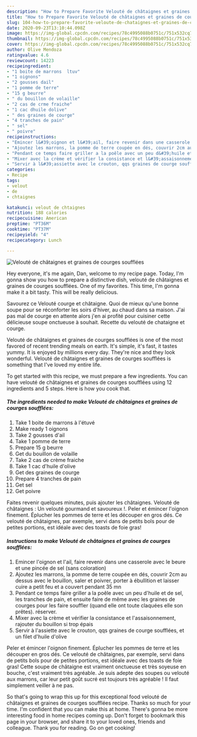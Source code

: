 ```yaml
---
description: "How to Prepare Favorite Velouté de châtaignes et graines de courges soufflées"
title: "How to Prepare Favorite Velouté de châtaignes et graines de courges soufflées"
slug: 104-how-to-prepare-favorite-veloute-de-chataignes-et-graines-de-courges-soufflees
date: 2020-09-23T13:10:44.098Z
image: https://img-global.cpcdn.com/recipes/78c4995088b0751c/751x532cq70/veloute-de-chataignes-et-graines-de-courges-soufflees-photo-principale-de-la-recette.jpg
thumbnail: https://img-global.cpcdn.com/recipes/78c4995088b0751c/751x532cq70/veloute-de-chataignes-et-graines-de-courges-soufflees-photo-principale-de-la-recette.jpg
cover: https://img-global.cpcdn.com/recipes/78c4995088b0751c/751x532cq70/veloute-de-chataignes-et-graines-de-courges-soufflees-photo-principale-de-la-recette.jpg
author: Olive Mendoza
ratingvalue: 4.6
reviewcount: 14223
recipeingredient:
- "1 boite de marrons  ltuv"
- "1 oignons"
- "2 gousses dail"
- "1 pomme de terre"
- "15 g beurre"
- " du bouillon de volaille"
- "2 cas de crme fraiche"
- "1 cac dhuile dolive"
- " des graines de courge"
- "4 tranches de pain"
- " sel"
- " poivre"
recipeinstructions:
- "Emincer l&#39;oignon et l&#39;ail, faire revenir dans une casserole avec le beure et une pincée de sel (sans coloration)"
- "Ajoutez les marrons, la pomme de terre coupée en dés, couvrir 2cm au dessus avec le bouillon, saler et poivrer, porter à ébullition et laisser cuire a petit feu et a couvert pendant 35 mn"
- "Pendant ce temps faire griller a la poêle avec un peu d&#39;huile et de sel, les tranches de pain, et ensuite faire de même avec les graines de courges pour les faire souffler (quand elle ont toute claquées elle son prêtes). réserver."
- "Mixer avec la crème et vérifier la consistance et l&#39;assaisonnement, rajouter du bouillon si trop épais"
- "Servir à l&#39;assiette avec le crouton, qqs graines de courge soufflées, et un filet d&#39;huile d&#39;olive"
categories:
- Recipe
tags:
- velout
- de
- chtaignes

katakunci: velout de chtaignes 
nutrition: 188 calories
recipecuisine: American
preptime: "PT36M"
cooktime: "PT37M"
recipeyield: "4"
recipecategory: Lunch

---
```



![Velouté de châtaignes et graines de courges soufflées](https://img-global.cpcdn.com/recipes/78c4995088b0751c/751x532cq70/veloute-de-chataignes-et-graines-de-courges-soufflees-photo-principale-de-la-recette.jpg)

Hey everyone, it's me again, Dan, welcome to my recipe page. Today, I'm gonna show you how to prepare a distinctive dish, velouté de châtaignes et graines de courges soufflées. One of my favorites. This time, I'm gonna make it a bit tasty. This will be really delicious.

Savourez ce Velouté courge et châtaigne. Quoi de mieux qu&#39;une bonne soupe pour se réconforter les soirs d&#39;hiver, au chaud dans sa maison. J&#39;ai pas mal de courge en attente alors j&#39;en ai profité pour cuisiner cette délicieuse soupe onctueuse à souhait. Recette du velouté de chataigne et courge.

Velouté de châtaignes et graines de courges soufflées is one of the most favored of recent trending meals on earth. It's simple, it's fast, it tastes yummy. It is enjoyed by millions every day. They're nice and they look wonderful. Velouté de châtaignes et graines de courges soufflées is something that I've loved my entire life.


To get started with this recipe, we must prepare a few ingredients. You can have velouté de châtaignes et graines de courges soufflées using 12 ingredients and 5 steps. Here is how you cook that.

<!--inarticleads1-->

##### The ingredients needed to make Velouté de châtaignes et graines de courges soufflées:

1. Take 1 boite de marrons à l&#39;étuvé
1. Make ready 1 oignons
1. Take 2 gousses d&#39;ail
1. Take 1 pomme de terre
1. Prepare 15 g beurre
1. Get  du bouillon de volaille
1. Take 2 cas de crème fraiche
1. Take 1 cac d&#39;huile d&#39;olive
1. Get  des graines de courge
1. Prepare 4 tranches de pain
1. Get  sel
1. Get  poivre


Faites revenir quelques minutes, puis ajouter les châtaignes. Velouté de châtaignes : Un velouté gourmand et savoureux !. Peler et émincer l&#39;oignon finement. Éplucher les pommes de terre et les découper en gros dés. Ce velouté de châtaignes, par exemple, servi dans de petits bols pour de petites portions, est idéale avec des toasts de foie gras! 

<!--inarticleads2-->

##### Instructions to make Velouté de châtaignes et graines de courges soufflées:

1. Emincer l&#39;oignon et l&#39;ail, faire revenir dans une casserole avec le beure et une pincée de sel (sans coloration)
1. Ajoutez les marrons, la pomme de terre coupée en dés, couvrir 2cm au dessus avec le bouillon, saler et poivrer, porter à ébullition et laisser cuire a petit feu et a couvert pendant 35 mn
1. Pendant ce temps faire griller a la poêle avec un peu d&#39;huile et de sel, les tranches de pain, et ensuite faire de même avec les graines de courges pour les faire souffler (quand elle ont toute claquées elle son prêtes). réserver.
1. Mixer avec la crème et vérifier la consistance et l&#39;assaisonnement, rajouter du bouillon si trop épais
1. Servir à l&#39;assiette avec le crouton, qqs graines de courge soufflées, et un filet d&#39;huile d&#39;olive


Peler et émincer l&#39;oignon finement. Éplucher les pommes de terre et les découper en gros dés. Ce velouté de châtaignes, par exemple, servi dans de petits bols pour de petites portions, est idéale avec des toasts de foie gras! Cette soupe de châtaigne est vraiment onctueuse et très soyeuse en bouche, c&#39;est vraiment très agréable. Je suis adepte des soupes ou velouté aux marrons, car leur petit goût sucré est toujours très agréable ! Il faut simplement veiller à ne pas. 

So that's going to wrap this up for this exceptional food velouté de châtaignes et graines de courges soufflées recipe. Thanks so much for your time. I'm confident that you can make this at home. There's gonna be more interesting food in home recipes coming up. Don't forget to bookmark this page in your browser, and share it to your loved ones, friends and colleague. Thank you for reading. Go on get cooking!

